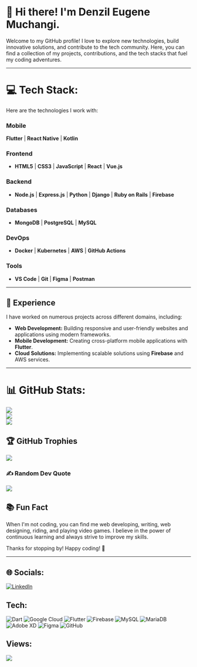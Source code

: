 # 👋 Hi there! I'm Denzil Eugene Muchangi.

Welcome to my GitHub profile! I love to explore new technologies, build innovative solutions, and contribute to the tech community. Here, you can find a collection of my projects, contributions, and the tech stacks that fuel my coding adventures.

---

# 💻 Tech Stack:
Here are the technologies I work with:

### Mobile
 **Flutter** | **React Native** | **Kotlin**

### Frontend
- **HTML5** | **CSS3** | **JavaScript** | **React** | **Vue.js**

### Backend
- **Node.js** | **Express.js** | **Python** | **Django** | **Ruby on Rails** | **Firebase**

### Databases
- **MongoDB** | **PostgreSQL** | **MySQL**

### DevOps
- **Docker** | **Kubernetes** | **AWS** | **GitHub Actions**

### Tools
- **VS Code** | **Git** | **Figma** | **Postman**

---

## 🌟 Experience

I have worked on numerous projects across different domains, including:

- **Web Development:** Building responsive and user-friendly websites and applications using modern frameworks.
- **Mobile Development:** Creating cross-platform mobile applications with **Flutter**.
- **Cloud Solutions:** Implementing scalable solutions using **Firebase** and AWS services.

---

# 📊 GitHub Stats:
![](https://github-readme-streak-stats.herokuapp.com/?user=hayderr-glitch&theme=radical&hide_border=true)<br/>
![](https://github-readme-stats.vercel.app/api?username=hayderr-glitch&theme=radical&hide_border=true&include_all_commits=true&count_private=true&show_icons=true)<br/>
![](https://github-readme-stats.vercel.app/api/top-langs/?username=hayderr-glitch&theme=radical&hide_border=true&include_all_commits=true&count_private=true&layout=compact)

## 🏆 GitHub Trophies
![](https://github-profile-trophy.vercel.app/?username=hayderr-glitch&theme=radical&no-frame=false&no-bg=true&margin-w=4)

### ✍️ Random Dev Quote
![](https://quotes-github-readme.vercel.app/api?type=horizontal&theme=gruvbox)

## 📚 Fun Fact

When I'm not coding, you can find me web developing, writing, web designing, riding, and playing video games. I believe in the power of continuous learning and always strive to improve my skills.

Thanks for stopping by! Happy coding! 🚀

---

## 🌐 Socials:
[![LinkedIn](https://img.shields.io/badge/LinkedIn-%230077B5.svg?logo=linkedin&logoColor=white)](https://linkedin.com/in/denzilmuchangi)

## Tech:
![Dart](https://img.shields.io/badge/dart-%230175C2.svg?style=plastic&logo=dart&logoColor=white) ![Google Cloud](https://img.shields.io/badge/GoogleCloud-%234285F4.svg?style=plastic&logo=google-cloud&logoColor=white) ![Flutter](https://img.shields.io/badge/Flutter-%2302569B.svg?style=plastic&logo=Flutter&logoColor=white) ![Firebase](https://img.shields.io/badge/firebase-a08021?style=plastic&logo=firebase&logoColor=ffcd34) ![MySQL](https://img.shields.io/badge/mysql-4479A1.svg?style=plastic&logo=mysql&logoColor=white) ![MariaDB](https://img.shields.io/badge/MariaDB-003545?style=plastic&logo=mariadb&logoColor=white) ![Adobe XD](https://img.shields.io/badge/Adobe%20XD-470137?style=plastic&logo=Adobe%20XD&logoColor=#FF61F6) ![Figma](https://img.shields.io/badge/figma-%23F24E1E.svg?style=plastic&logo=figma&logoColor=white) ![GitHub](https://img.shields.io/badge/github-%23121011.svg?style=plastic&logo=github&logoColor=white)

## Views:
[![](https://visitcount.itsvg.in/api?id=hayderr-glitch&icon=3&color=2)](https://visitcount.itsvg.in)

